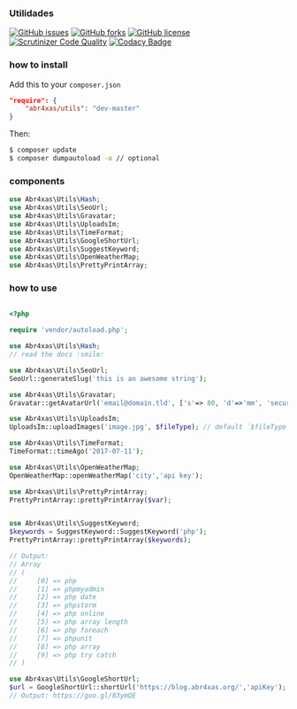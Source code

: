 ### Utilidades

[![GitHub issues](https://img.shields.io/github/issues/abr4xas/utils.svg?style=flat-square)](https://github.com/abr4xas/utils/issues) [![GitHub forks](https://img.shields.io/github/forks/abr4xas/twig-slug.svg?style=flat-square)](https://github.com/abr4xas/utils/network) [![GitHub license](https://img.shields.io/badge/license-MIT-blue.svg?style=flat-square)](https://raw.githubusercontent.com/abr4xas/utils/master/LICENSE)
[![Scrutinizer Code Quality](https://scrutinizer-ci.com/g/abr4xas/utils/badges/quality-score.png?b=master)](https://scrutinizer-ci.com/g/abr4xas/utils/?branch=master)
[![Codacy Badge](https://api.codacy.com/project/badge/Grade/62d8bf07dc3a4c09bb8eae53edae9871)](https://www.codacy.com/app/ElBlogDeAbr4xas/utils?utm_source=github.com&amp;utm_medium=referral&amp;utm_content=abr4xas/utils&amp;utm_campaign=Badge_Grade)

### how to install

Add this to your `composer.json`

```json
"require": {
    "abr4xas/utils": "dev-master"
}
```

Then:

```bash
$ composer update
$ composer dumpautoload -o // optional
```

### components

```php
use Abr4xas\Utils\Hash;
use Abr4xas\Utils\SeoUrl;
use Abr4xas\Utils\Gravatar;
use Abr4xas\Utils\UploadsIm;
use Abr4xas\Utils\TimeFormat;
use Abr4xas\Utils\GoogleShortUrl;
use Abr4xas\Utils\SuggestKeyword;
use Abr4xas\Utils\OpenWeatherMap;
use Abr4xas\Utils\PrettyPrintArray;
```

### how to use

```php

<?php

require 'vendor/autoload.php';

use Abr4xas\Utils\Hash;
// read the docs :smile:

use Abr4xas\Utils\SeoUrl;
SeoUrl::generateSlug('this is an awesome string');

use Abr4xas\Utils\Gravatar;
Gravatar::getAvatarUrl('email@domain.tld', ['s'=> 80, 'd'=>'mm', 'secure' => true]);

use Abr4xas\Utils\UploadsIm;
UploadsIm::uploadImages('image.jpg', $fileType); // default `$fileType` image/jpeg

use Abr4xas\Utils\TimeFormat;
TimeFormat::timeAgo('2017-07-11'); 

use Abr4xas\Utils\OpenWeatherMap;
OpenWeatherMap::openWeatherMap('city','api key');

use Abr4xas\Utils\PrettyPrintArray;
PrettyPrintArray::prettyPrintArray($var);


use Abr4xas\Utils\SuggestKeyword;
$keywords = SuggestKeyword::SuggestKeyword('php');
PrettyPrintArray::prettyPrintArray($keywords);

// Output:
// Array
// (
//     [0] => php
//     [1] => phpmyadmin
//     [2] => php date
//     [3] => phpstorm
//     [4] => php online
//     [5] => php array length
//     [6] => php foreach
//     [7] => phpunit
//     [8] => php array
//     [9] => php try catch
// )

use Abr4xas\Utils\GoogleShortUrl;
$url = GoogleShortUrl::shortUrl('https://blog.abr4xas.org/','apiKey');
// Output: https://goo.gl/83ymQE
```
